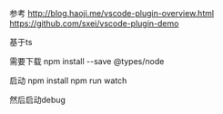 参考
http://blog.haoji.me/vscode-plugin-overview.html
https://github.com/sxei/vscode-plugin-demo

基于ts

需要下载
npm install --save @types/node

启动
npm install
npm run watch

然后启动debug

